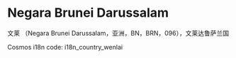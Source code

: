 # Negara Brunei Darussalam

文莱 （Negara Brunei Darussalam，亚洲，BN，BRN，096），文莱达鲁萨兰国

Cosmos i18n code: i18n_country_wenlai